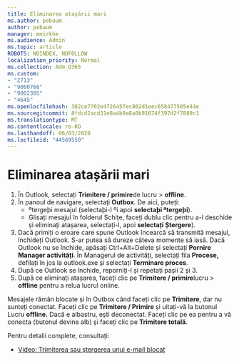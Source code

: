 ```yaml
---
title: Eliminarea atașării mari
ms.author: pebaum
author: pebaum
manager: mnirkhe
ms.audience: Admin
ms.topic: article
ROBOTS: NOINDEX, NOFOLLOW
localization_priority: Normal
ms.collection: Adm_O365
ms.custom:
- "2713"
- "9000768"
- "9002385"
- "4645"
ms.openlocfilehash: 382ce7702e4726457ec802d1eec658477505e44e
ms.sourcegitcommit: 8fdcd2acd31e8a4b9a8a0b91674f397d2f7889c1
ms.translationtype: MT
ms.contentlocale: ro-RO
ms.lasthandoff: 06/03/2020
ms.locfileid: "44569550"
---
```

# <a name="remove-the-large-attachment"></a>Eliminarea atașării mari

1. În Outlook, selectați **Trimitere / primire**de lucru  >  **offline**. 
2. În panoul de navigare, selectați **Outbox**. De aici, puteți: 
    - ºtergeþi mesajul (selectaþi-l ºi apoi **selectaþi ªtergeþi**).
    - Glisați mesajul în folderul Schițe, faceți dublu clic pentru a-l deschide și eliminați atașarea, selectați-l, apoi **selectați Ștergere**).
3. Dacă primiți o eroare care spune Outlook încearcă să transmită mesajul, închideți Outlook. S-ar putea să dureze câteva momente să iasă. Dacă Outlook nu se închide, apăsați Ctrl+Alt+Delete și selectați **Pornire Manager activități**. În Managerul de activități, selectați fila **Procese,** defilați în jos la outlook.exe și selectați **Terminare proces**.
4. După ce Outlook se închide, reporniți-l și repetați pașii 2 și 3. 
5. După ce eliminați atașarea, faceți clic pe **Trimitere / primire**lucru  >  **offline** pentru a relua lucrul online. 

Mesajele rămân blocate și în Outbox când faceți clic pe **Trimitere**, dar nu sunteți conectat. Faceți clic pe **Trimitere / Primire** și uitați-vă la butonul Lucru **offline.** Dacă e albastru, ești deconectat. Faceți clic pe ea pentru a vă conecta (butonul devine alb) și faceți clic pe **Trimitere totală**.
 
 Pentru detalii complete, consultați:
- [Video: Trimiterea sau ștergerea unui e-mail blocat](https://support.office.com/article/Video-Send-or-delete-an-email-stuck-in-your-outbox-26d5d34a-4e5f-444a-a9e8-44db04a94dec) 